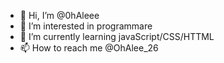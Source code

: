 - 👋 Hi, I’m @0hAleee
- 👀 I’m interested in programmare
- 🌱 I’m currently learning javaScript/CSS/HTTML
- 📫 How to reach me @OhAlee_26

<!---
0hAleee/0hAleee is a ✨ special ✨ repository because its `README.md` (this file) appears on your GitHub profile.
You can click the Preview link to take a look at your changes.
--->
